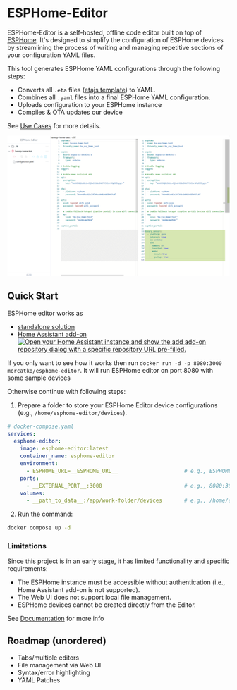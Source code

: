 # ESPHome-Editor

ESPHome-Editor is a self-hosted, offline code editor built on top of [ESPHome](https://esphome.io/). It's designed to simplify the configuration of ESPHome devices by streamlining the process of writing and managing repetitive sections of your configuration YAML files.

This tool generates ESPHome YAML configurations through the following steps:

- Converts all `.eta` files ([etajs template](https://eta.js.org/)) to YAML.
- Combines all `.yaml` files into a final ESPHome YAML configuration.
- Uploads configuration to your ESPHome instance
- Compiles & OTA updates our device

See [Use Cases](/docs/code-samples.md) for more details.

<p align="center">
<img title="ESPHome Editor screenshot" src="./docs/images/screenshot.png" width="700px"></img>
</p>

## Quick Start
ESPHome editor works as 
 - [standalone solution](#standalone) 
 - [Home Assistant add-on](https://github.com/Morcatko/ha-addons)
[![Open your Home Assistant instance and show the add add-on repository dialog with a specific repository URL pre-filled.](https://my.home-assistant.io/badges/supervisor_add_addon_repository.svg)](https://my.home-assistant.io/redirect/supervisor_add_addon_repository/?repository_url=https%3A%2F%2Fgithub.com%2FMorcatko%2Fha-addons)

<a name="standalone"></a>
If you only want to see how it works then run `docker run -d -p 8080:3000 morcatko/esphome-editor`. It will run ESPHome editor on port 8080 with some sample devices

Otherwise continue with following steps:

1. Prepare a folder to store your ESPHome Editor device configurations (e.g., `/home/esphome-editor/devices`).

```yaml
# docker-compose.yaml
services:
  esphome-editor:
    image: esphome-editor:latest
    container_name: esphome-editor
    environment:
      - ESPHOME_URL=__ESPHOME_URL__                     # e.g., ESPHOME_URL=http://192.168.0.99:6052
    ports:
      - __EXTERNAL_PORT__:3000                          # e.g., 8080:3000
    volumes:
      - __path_to_data__:/app/work-folder/devices       # e.g., /home/esphome-editor/devices:/app/work-folder/devices
```

2. Run the command:

```bash
docker compose up -d
```

### Limitations

Since this project is in an early stage, it has limited functionality and specific requirements:

- The ESPHome instance must be accessible without authentication (i.e., Home Assistant add-on is not supported).
- The Web UI does not support local file management.
- ESPHome devices cannot be created directly from the Editor.

See [Documentation](docs/index.md) for more info

## Roadmap (unordered)
- Tabs/multiple editors
- File management via Web UI
- Syntax/error highlighting
- YAML Patches
